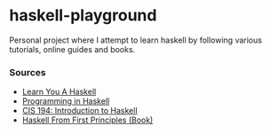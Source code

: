 # haskell-playground
Personal project where I attempt to learn haskell by following various tutorials, online guides and books.

### Sources
* [Learn You A Haskell](http://learnyouahaskell.com/chapters)
* [Programming in Haskell](http://www.cs.nott.ac.uk/~pszgmh/pih.html)
* [CIS 194: Introduction to Haskell](https://www.seas.upenn.edu/~cis194/spring13/)
* [Haskell From First Principles (Book)](http://haskellbook.com/)

